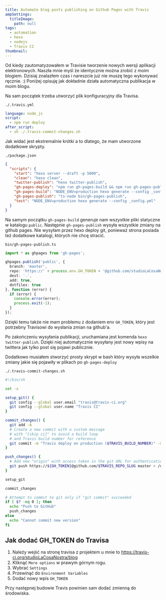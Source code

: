 ```yaml
---
title: Automate blog posts publishing on Github Pages with Travis
ampSettings:
  titleImage:
    path: null
tags:
  - automation
  - hexo
  - nodejs
  - Travis CI
thumbnail:
---
```


Od kiedy zautomatyzowałem w Travisie tworzenie nowych wersji aplikacji elektronowych. Naszła mnie myśl że identycznie można zrobić z moim blogiem. Dzisiaj znalazłem czas i nareszcie już nie muszę tego wykonywać ręcznie. :) Poniżej opisuję jak dokładnie działa automatyczna publikacja w moim blogu.

Na sam początek trzeba utworzyć plik konfiguracyjny dla Travisa.

`./.travis.yml`

```yml
language: node_js
script:
  - npm run deploy
after_script:
  - sh ./.travis-commit-changes.sh
```

Jak widać jest ekstremalnie krótki a to dlatego, że mam utworzone dodatkowe skrypty.

`./package.json`

```json
{
  "scripts": {
    "start": "hexo server --draft -p 5000",
    "clean": "hexo clean",
    "twitter-publish": "hexo twitter-publish",
    "gh-pages-deploy": "npm run gh-pages-build && npm run gh-pages-publish && hexo twitter-publish",
    "gh-pages-build": "NODE_ENV=production hexo generate --config _config.yml,_config.production.yml",
    "gh-pages-publish": "ts-node bin/gh-pages-publish",
    "test": "NODE_ENV=production hexo generate --config _config.yml"
  }
}
```

Na samym początku `gh-pages-build` generuje nam wszystkie pliki statyczne w katalogu `public`.
Następnie `gh-pages-publish` wysyła wszystkie zmiany na github pages. Nie wysyłam przez hexo deploy git, ponieważ strona posiada też dodatkowe katalogi, których nie chcę stracić.

`bin/gh-pages-publish.ts`

```typescript
import * as ghpages from 'gh-pages';

ghpages.publish('public', {
  branch: 'master',
  repo: 'https://' + process.env.GH_TOKEN + '@github.com/studioLaCosaNostra/studioLaCosaNostra.github.io',
  dest: '.',
  add: true,
  dotfiles: true
}, function (error) {
  if (error) {
    console.error(error);
    process.exit(-1);
  }
});
```

Dzięki temu także nie mam problemu z dodaniem env `GH_TOKEN`, który jest potrzebny Travisowi do wysłania zmian na github'a.

Po zakończeniu wysyłania publikacji, uruchamiana jest komenda `hexo twitter-publish`. Dzięki niej automatycznie wysyłany jest nowy wpisy na twittera jak tylko post się pojawi publicznie.

Dodatkowo musiałem stworzyć prosty skrypt w bash który wysyła wszelkie zmiany jakie się pojawiły w plikach po `gh-pages-deploy`

`./.travis-commit-changes.sh`

```bash
#!/bin/sh

set -x

setup_git() {
  git config --global user.email "travis@travis-ci.org"
  git config --global user.name "Travis CI"
}

commit_changes() {
  git add -A
  # Create a new commit with a custom message
  # with "[skip ci]" to avoid a build loop
  # and Travis build number for reference
  git commit -m "Travis deploy on production ($TRAVIS_BUILD_NUMBER)" -m "[skip ci]"
}

push_changes() {
  # Add new "origin" with access token in the git URL for authentication
  git push https://${GH_TOKEN}@github.com/$TRAVIS_REPO_SLUG master > /dev/null 2>&1
}

setup_git

commit_changes

# Attempt to commit to git only if "git commit" succeeded
if [ $? -eq 0 ]; then
  echo "Push to GitHub"
  push_changes
else
  echo "Cannot commit new version"
fi
```

## Jak dodać GH_TOKEN do Travisa

1. Należy wejść na stronę travisa z projektem u mnie to https://travis-ci.org/studioLaCosaNostra/blog
2. Kliknąć `More options` w prawym górnym rogu.
3. Wybrać `Settings`
4. Przewinąć do `Environment Variables`
5. Dodać nowy wpis `GH_TOKEN`

Przy następnej budowie Travis powinien sam dodać zmienną do środowiska.

